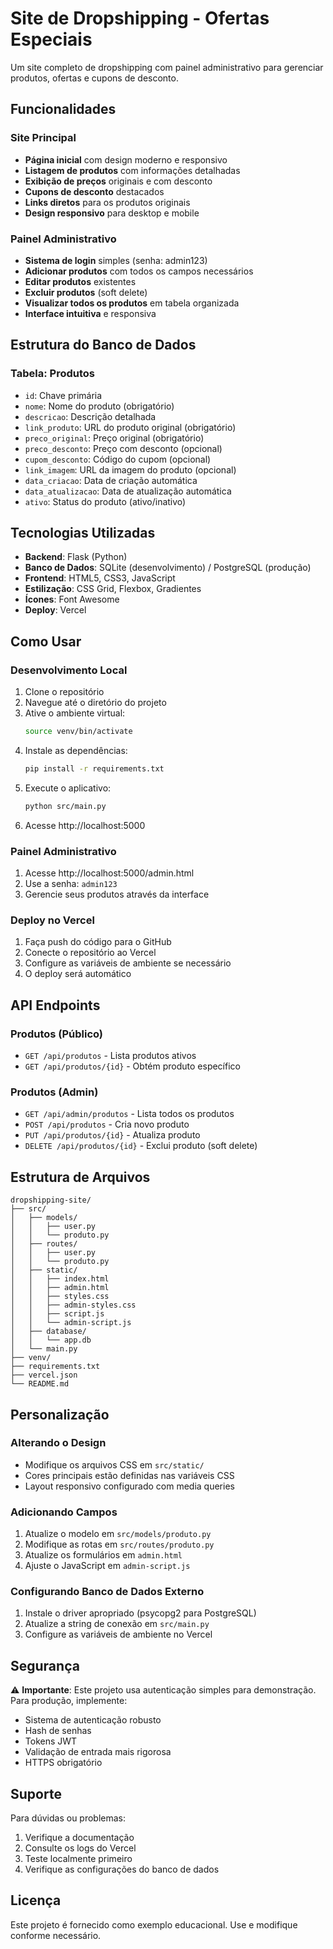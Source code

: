 # Site de Dropshipping - Ofertas Especiais

Um site completo de dropshipping com painel administrativo para gerenciar produtos, ofertas e cupons de desconto.

## Funcionalidades

### Site Principal
- **Página inicial** com design moderno e responsivo
- **Listagem de produtos** com informações detalhadas
- **Exibição de preços** originais e com desconto
- **Cupons de desconto** destacados
- **Links diretos** para os produtos originais
- **Design responsivo** para desktop e mobile

### Painel Administrativo
- **Sistema de login** simples (senha: admin123)
- **Adicionar produtos** com todos os campos necessários
- **Editar produtos** existentes
- **Excluir produtos** (soft delete)
- **Visualizar todos os produtos** em tabela organizada
- **Interface intuitiva** e responsiva

## Estrutura do Banco de Dados

### Tabela: Produtos
- `id`: Chave primária
- `nome`: Nome do produto (obrigatório)
- `descricao`: Descrição detalhada
- `link_produto`: URL do produto original (obrigatório)
- `preco_original`: Preço original (obrigatório)
- `preco_desconto`: Preço com desconto (opcional)
- `cupom_desconto`: Código do cupom (opcional)
- `link_imagem`: URL da imagem do produto (opcional)
- `data_criacao`: Data de criação automática
- `data_atualizacao`: Data de atualização automática
- `ativo`: Status do produto (ativo/inativo)

## Tecnologias Utilizadas

- **Backend**: Flask (Python)
- **Banco de Dados**: SQLite (desenvolvimento) / PostgreSQL (produção)
- **Frontend**: HTML5, CSS3, JavaScript
- **Estilização**: CSS Grid, Flexbox, Gradientes
- **Ícones**: Font Awesome
- **Deploy**: Vercel

## Como Usar

### Desenvolvimento Local

1. Clone o repositório
2. Navegue até o diretório do projeto
3. Ative o ambiente virtual:
   ```bash
   source venv/bin/activate
   ```
4. Instale as dependências:
   ```bash
   pip install -r requirements.txt
   ```
5. Execute o aplicativo:
   ```bash
   python src/main.py
   ```
6. Acesse http://localhost:5000

### Painel Administrativo

1. Acesse http://localhost:5000/admin.html
2. Use a senha: `admin123`
3. Gerencie seus produtos através da interface

### Deploy no Vercel

1. Faça push do código para o GitHub
2. Conecte o repositório ao Vercel
3. Configure as variáveis de ambiente se necessário
4. O deploy será automático

## API Endpoints

### Produtos (Público)
- `GET /api/produtos` - Lista produtos ativos
- `GET /api/produtos/{id}` - Obtém produto específico

### Produtos (Admin)
- `GET /api/admin/produtos` - Lista todos os produtos
- `POST /api/produtos` - Cria novo produto
- `PUT /api/produtos/{id}` - Atualiza produto
- `DELETE /api/produtos/{id}` - Exclui produto (soft delete)

## Estrutura de Arquivos

```
dropshipping-site/
├── src/
│   ├── models/
│   │   ├── user.py
│   │   └── produto.py
│   ├── routes/
│   │   ├── user.py
│   │   └── produto.py
│   ├── static/
│   │   ├── index.html
│   │   ├── admin.html
│   │   ├── styles.css
│   │   ├── admin-styles.css
│   │   ├── script.js
│   │   └── admin-script.js
│   ├── database/
│   │   └── app.db
│   └── main.py
├── venv/
├── requirements.txt
├── vercel.json
└── README.md
```

## Personalização

### Alterando o Design
- Modifique os arquivos CSS em `src/static/`
- Cores principais estão definidas nas variáveis CSS
- Layout responsivo configurado com media queries

### Adicionando Campos
1. Atualize o modelo em `src/models/produto.py`
2. Modifique as rotas em `src/routes/produto.py`
3. Atualize os formulários em `admin.html`
4. Ajuste o JavaScript em `admin-script.js`

### Configurando Banco de Dados Externo
1. Instale o driver apropriado (psycopg2 para PostgreSQL)
2. Atualize a string de conexão em `src/main.py`
3. Configure as variáveis de ambiente no Vercel

## Segurança

⚠️ **Importante**: Este projeto usa autenticação simples para demonstração. Para produção, implemente:
- Sistema de autenticação robusto
- Hash de senhas
- Tokens JWT
- Validação de entrada mais rigorosa
- HTTPS obrigatório

## Suporte

Para dúvidas ou problemas:
1. Verifique a documentação
2. Consulte os logs do Vercel
3. Teste localmente primeiro
4. Verifique as configurações do banco de dados

## Licença

Este projeto é fornecido como exemplo educacional. Use e modifique conforme necessário.

